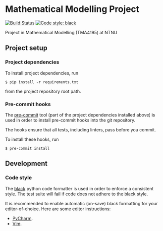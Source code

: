 # Mathematical Modelling Project
[![Build Status](https://travis-ci.com/JakobGM/mathematical-modelling.svg?branch=master)](https://travis-ci.com/JakobGM/mathematical-modelling)
[![Code style: black](https://img.shields.io/badge/code%20style-black-000000.svg)](https://github.com/ambv/black)

Project in Mathematical Modelling (TMA4195) at NTNU


## Project setup

### Project dependencies

To install project dependencies, run

```
$ pip install -r requirements.txt
```

from the project repository root path.


### Pre-commit hooks

The [pre-commit](https://pre-commit.com/) tool (part of the project dependencies installed above) is used in order to install pre-commit hooks into the git repository.

The hooks ensure that all tests, including linters, pass before you commit.

To install these hooks, run

```
$ pre-commit install
```


## Development

### Code style

The [black](https://github.com/ambv/black) python code formatter is used in order to enforce a consistent style.
The test suite will fail if code does not adhere to the black style.

It is recommended to enable automatic (on-save) black formatting for your editor-of-choice. Here are some editor instructions:

* [PyCharm](https://github.com/ambv/black#pycharm).
* [Vim](https://github.com/ambv/black#vim).
